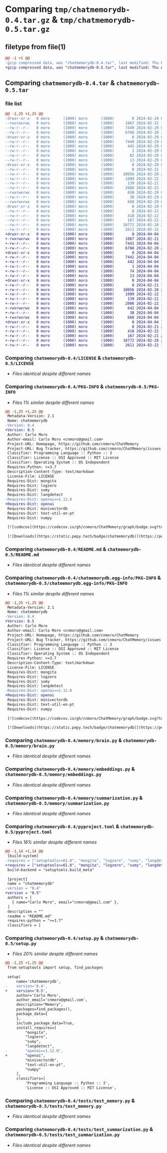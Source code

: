 # Comparing `tmp/chatmemorydb-0.4.tar.gz` & `tmp/chatmemorydb-0.5.tar.gz`

## filetype from file(1)

```diff
@@ -1 +1 @@
-gzip compressed data, was "chatmemorydb-0.4.tar", last modified: Thu Feb 29 00:04:00 2024, max compression
+gzip compressed data, was "chatmemorydb-0.5.tar", last modified: Thu Apr  4 13:09:29 2024, max compression
```

## Comparing `chatmemorydb-0.4.tar` & `chatmemorydb-0.5.tar`

### file list

```diff
@@ -1,25 +1,25 @@
-drwxr-xr-x   0 moro      (1000) moro      (1000)        0 2024-02-29 00:04:00.827048 chatmemorydb-0.4/
--rwxrwxrwx   0 moro      (1000) moro      (1000)     1067 2024-02-21 19:11:21.000000 chatmemorydb-0.4/LICENSE
--rw-r--r--   0 moro      (1000) moro      (1000)     7449 2024-02-29 00:04:00.827048 chatmemorydb-0.4/PKG-INFO
--rw-r--r--   0 moro      (1000) moro      (1000)     6768 2024-02-28 22:04:17.000000 chatmemorydb-0.4/README.md
-drwxr-xr-x   0 moro      (1000) moro      (1000)        0 2024-02-29 00:04:00.827048 chatmemorydb-0.4/chatmemorydb.egg-info/
--rw-r--r--   0 moro      (1000) moro      (1000)     7449 2024-02-29 00:04:00.000000 chatmemorydb-0.4/chatmemorydb.egg-info/PKG-INFO
--rw-r--r--   0 moro      (1000) moro      (1000)      442 2024-02-29 00:04:00.000000 chatmemorydb-0.4/chatmemorydb.egg-info/SOURCES.txt
--rw-r--r--   0 moro      (1000) moro      (1000)        1 2024-02-29 00:04:00.000000 chatmemorydb-0.4/chatmemorydb.egg-info/dependency_links.txt
--rw-r--r--   0 moro      (1000) moro      (1000)       82 2024-02-29 00:04:00.000000 chatmemorydb-0.4/chatmemorydb.egg-info/requires.txt
--rw-r--r--   0 moro      (1000) moro      (1000)       13 2024-02-29 00:04:00.000000 chatmemorydb-0.4/chatmemorydb.egg-info/top_level.txt
-drwxr-xr-x   0 moro      (1000) moro      (1000)        0 2024-02-29 00:04:00.827048 chatmemorydb-0.4/memory/
--rw-r--r--   0 moro      (1000) moro      (1000)        0 2024-02-21 19:11:44.000000 chatmemorydb-0.4/memory/__init__.py
--rw-r--r--   0 moro      (1000) moro      (1000)    10056 2024-02-28 23:45:55.000000 chatmemorydb-0.4/memory/brain.py
--rw-r--r--   0 moro      (1000) moro      (1000)     1089 2024-02-22 15:52:05.000000 chatmemorydb-0.4/memory/embeddings.py
--rw-r--r--   0 moro      (1000) moro      (1000)      139 2024-02-21 19:37:35.000000 chatmemorydb-0.4/memory/log_util.py
--rw-r--r--   0 moro      (1000) moro      (1000)     2086 2024-02-22 19:48:44.000000 chatmemorydb-0.4/memory/summarization.py
--rwxrwxrwx   0 moro      (1000) moro      (1000)      650 2024-02-29 00:03:10.000000 chatmemorydb-0.4/pyproject.toml
--rw-r--r--   0 moro      (1000) moro      (1000)       38 2024-02-29 00:04:00.827048 chatmemorydb-0.4/setup.cfg
--rwxrwxrwx   0 moro      (1000) moro      (1000)      668 2024-02-29 00:03:10.000000 chatmemorydb-0.4/setup.py
-drwxr-xr-x   0 moro      (1000) moro      (1000)        0 2024-02-29 00:04:00.827048 chatmemorydb-0.4/tests/
--rw-r--r--   0 moro      (1000) moro      (1000)        0 2024-02-21 23:22:48.000000 chatmemorydb-0.4/tests/__init__.py
--rw-r--r--   0 moro      (1000) moro      (1000)      418 2024-02-22 19:48:12.000000 chatmemorydb-0.4/tests/test_embedding_extraction.py
--rw-r--r--   0 moro      (1000) moro      (1000)      167 2024-02-21 23:23:40.000000 chatmemorydb-0.4/tests/test_logger.py
--rw-r--r--   0 moro      (1000) moro      (1000)    10772 2024-02-28 21:58:51.000000 chatmemorydb-0.4/tests/test_memory.py
--rw-r--r--   0 moro      (1000) moro      (1000)     2611 2024-02-22 19:48:34.000000 chatmemorydb-0.4/tests/test_summarization.py
+drwxr-xr-x   0 moro      (1000) moro      (1000)        0 2024-04-04 13:09:29.912795 chatmemorydb-0.5/
+-rwxrwxrwx   0 moro      (1000) moro      (1000)     1067 2024-02-21 19:11:21.000000 chatmemorydb-0.5/LICENSE
+-rw-r--r--   0 moro      (1000) moro      (1000)     7441 2024-04-04 13:09:29.912795 chatmemorydb-0.5/PKG-INFO
+-rw-r--r--   0 moro      (1000) moro      (1000)     6768 2024-02-28 22:04:17.000000 chatmemorydb-0.5/README.md
+drwxr-xr-x   0 moro      (1000) moro      (1000)        0 2024-04-04 13:09:29.912795 chatmemorydb-0.5/chatmemorydb.egg-info/
+-rw-r--r--   0 moro      (1000) moro      (1000)     7441 2024-04-04 13:09:29.000000 chatmemorydb-0.5/chatmemorydb.egg-info/PKG-INFO
+-rw-r--r--   0 moro      (1000) moro      (1000)      442 2024-04-04 13:09:29.000000 chatmemorydb-0.5/chatmemorydb.egg-info/SOURCES.txt
+-rw-r--r--   0 moro      (1000) moro      (1000)        1 2024-04-04 13:09:29.000000 chatmemorydb-0.5/chatmemorydb.egg-info/dependency_links.txt
+-rw-r--r--   0 moro      (1000) moro      (1000)       74 2024-04-04 13:09:29.000000 chatmemorydb-0.5/chatmemorydb.egg-info/requires.txt
+-rw-r--r--   0 moro      (1000) moro      (1000)       13 2024-04-04 13:09:29.000000 chatmemorydb-0.5/chatmemorydb.egg-info/top_level.txt
+drwxr-xr-x   0 moro      (1000) moro      (1000)        0 2024-04-04 13:09:29.912795 chatmemorydb-0.5/memory/
+-rw-r--r--   0 moro      (1000) moro      (1000)        0 2024-02-21 19:11:44.000000 chatmemorydb-0.5/memory/__init__.py
+-rw-r--r--   0 moro      (1000) moro      (1000)    10056 2024-02-28 23:45:55.000000 chatmemorydb-0.5/memory/brain.py
+-rw-r--r--   0 moro      (1000) moro      (1000)     1089 2024-02-22 15:52:05.000000 chatmemorydb-0.5/memory/embeddings.py
+-rw-r--r--   0 moro      (1000) moro      (1000)      139 2024-02-21 19:37:35.000000 chatmemorydb-0.5/memory/log_util.py
+-rw-r--r--   0 moro      (1000) moro      (1000)     2086 2024-02-22 19:48:44.000000 chatmemorydb-0.5/memory/summarization.py
+-rwxrwxrwx   0 moro      (1000) moro      (1000)      642 2024-04-04 13:09:05.000000 chatmemorydb-0.5/pyproject.toml
+-rw-r--r--   0 moro      (1000) moro      (1000)       38 2024-04-04 13:09:29.912795 chatmemorydb-0.5/setup.cfg
+-rwxrwxrwx   0 moro      (1000) moro      (1000)      660 2024-04-04 13:09:05.000000 chatmemorydb-0.5/setup.py
+drwxr-xr-x   0 moro      (1000) moro      (1000)        0 2024-04-04 13:09:29.912795 chatmemorydb-0.5/tests/
+-rw-r--r--   0 moro      (1000) moro      (1000)        0 2024-02-21 23:22:48.000000 chatmemorydb-0.5/tests/__init__.py
+-rw-r--r--   0 moro      (1000) moro      (1000)      418 2024-02-22 19:48:12.000000 chatmemorydb-0.5/tests/test_embedding_extraction.py
+-rw-r--r--   0 moro      (1000) moro      (1000)      167 2024-02-21 23:23:40.000000 chatmemorydb-0.5/tests/test_logger.py
+-rw-r--r--   0 moro      (1000) moro      (1000)    10772 2024-02-28 21:58:51.000000 chatmemorydb-0.5/tests/test_memory.py
+-rw-r--r--   0 moro      (1000) moro      (1000)     2611 2024-02-22 19:48:34.000000 chatmemorydb-0.5/tests/test_summarization.py
```

### Comparing `chatmemorydb-0.4/LICENSE` & `chatmemorydb-0.5/LICENSE`

 * *Files identical despite different names*

### Comparing `chatmemorydb-0.4/PKG-INFO` & `chatmemorydb-0.5/PKG-INFO`

 * *Files 1% similar despite different names*

```diff
@@ -1,25 +1,25 @@
 Metadata-Version: 2.1
 Name: chatmemorydb
-Version: 0.4
+Version: 0.5
 Author: Carlo Moro
 Author-email: Carlo Moro <cnmoro@gmail.com>
 Project-URL: Homepage, https://github.com/cnmoro/ChatMemory
 Project-URL: Bug Tracker, https://github.com/cnmoro/ChatMemory/issues
 Classifier: Programming Language :: Python :: 3
 Classifier: License :: OSI Approved :: MIT License
 Classifier: Operating System :: OS Independent
 Requires-Python: >=3.7
 Description-Content-Type: text/markdown
 License-File: LICENSE
 Requires-Dist: mongita
 Requires-Dist: logzero
 Requires-Dist: sumy
 Requires-Dist: langdetect
-Requires-Dist: openai==1.12.0
+Requires-Dist: openai
 Requires-Dist: minivectordb
 Requires-Dist: text-util-en-pt
 Requires-Dist: numpy
 
 [![codecov](https://codecov.io/gh/cnmoro/ChatMemory/graph/badge.svg?token=B75N22ACYP)](https://codecov.io/gh/cnmoro/ChatMemory)
 
 [![Downloads](https://static.pepy.tech/badge/chatmemorydb)](https://pepy.tech/project/chatmemorydb)
```

### Comparing `chatmemorydb-0.4/README.md` & `chatmemorydb-0.5/README.md`

 * *Files identical despite different names*

### Comparing `chatmemorydb-0.4/chatmemorydb.egg-info/PKG-INFO` & `chatmemorydb-0.5/chatmemorydb.egg-info/PKG-INFO`

 * *Files 1% similar despite different names*

```diff
@@ -1,25 +1,25 @@
 Metadata-Version: 2.1
 Name: chatmemorydb
-Version: 0.4
+Version: 0.5
 Author: Carlo Moro
 Author-email: Carlo Moro <cnmoro@gmail.com>
 Project-URL: Homepage, https://github.com/cnmoro/ChatMemory
 Project-URL: Bug Tracker, https://github.com/cnmoro/ChatMemory/issues
 Classifier: Programming Language :: Python :: 3
 Classifier: License :: OSI Approved :: MIT License
 Classifier: Operating System :: OS Independent
 Requires-Python: >=3.7
 Description-Content-Type: text/markdown
 License-File: LICENSE
 Requires-Dist: mongita
 Requires-Dist: logzero
 Requires-Dist: sumy
 Requires-Dist: langdetect
-Requires-Dist: openai==1.12.0
+Requires-Dist: openai
 Requires-Dist: minivectordb
 Requires-Dist: text-util-en-pt
 Requires-Dist: numpy
 
 [![codecov](https://codecov.io/gh/cnmoro/ChatMemory/graph/badge.svg?token=B75N22ACYP)](https://codecov.io/gh/cnmoro/ChatMemory)
 
 [![Downloads](https://static.pepy.tech/badge/chatmemorydb)](https://pepy.tech/project/chatmemorydb)
```

### Comparing `chatmemorydb-0.4/memory/brain.py` & `chatmemorydb-0.5/memory/brain.py`

 * *Files identical despite different names*

### Comparing `chatmemorydb-0.4/memory/embeddings.py` & `chatmemorydb-0.5/memory/embeddings.py`

 * *Files identical despite different names*

### Comparing `chatmemorydb-0.4/memory/summarization.py` & `chatmemorydb-0.5/memory/summarization.py`

 * *Files identical despite different names*

### Comparing `chatmemorydb-0.4/pyproject.toml` & `chatmemorydb-0.5/pyproject.toml`

 * *Files 16% similar despite different names*

```diff
@@ -1,14 +1,14 @@
 [build-system]
-requires = ["setuptools>=61.0", "mongita", "logzero", "sumy", "langdetect", "openai==1.12.0", "minivectordb", "text-util-en-pt", "numpy"]
+requires = ["setuptools>=61.0", "mongita", "logzero", "sumy", "langdetect", "openai", "minivectordb", "text-util-en-pt", "numpy"]
 build-backend = "setuptools.build_meta"
 
 [project]
 name = "chatmemorydb"
-version = "0.4"
+version = "0.5"
 authors = [
   { name="Carlo Moro", email="cnmoro@gmail.com" },
 ]
 description = ""
 readme = "README.md"
 requires-python = ">=3.7"
 classifiers = [
```

### Comparing `chatmemorydb-0.4/setup.py` & `chatmemorydb-0.5/setup.py`

 * *Files 20% similar despite different names*

```diff
@@ -1,25 +1,25 @@
 from setuptools import setup, find_packages
 
 setup(
     name='chatmemorydb',
-    version='0.4',
+    version='0.5',
     author='Carlo Moro',
     author_email='cnmoro@gmail.com',
     description="Memory",
     packages=find_packages(),
     package_data={
     },
     include_package_data=True,
     install_requires=[
         "mongita",
         "logzero",
         "sumy",
         "langdetect",
-        "openai==1.12.0",
+        "openai",
         "minivectordb",
         "text-util-en-pt",
         "numpy"
     ],
     classifiers=[
         'Programming Language :: Python :: 3',
         'License :: OSI Approved :: MIT License',
```

### Comparing `chatmemorydb-0.4/tests/test_memory.py` & `chatmemorydb-0.5/tests/test_memory.py`

 * *Files identical despite different names*

### Comparing `chatmemorydb-0.4/tests/test_summarization.py` & `chatmemorydb-0.5/tests/test_summarization.py`

 * *Files identical despite different names*

